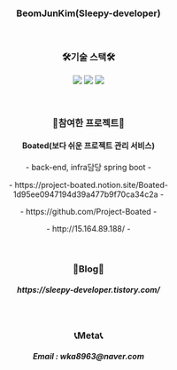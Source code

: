 <h3 align="center">BeomJunKim(Sleepy-developer)</h3>

<br>

<h3 align="center">🛠기술 스택🛠</h3>

<p align="center">
 <img src="https://img.shields.io/badge/Java-007396?style=flat-square&logo=Java&logoColor=white"/></a> 
 <img src="https://img.shields.io/badge/Spring-6DB33F?style=flat-square&logo=Spring&logoColor=white"/></a> 
 <img src="https://img.shields.io/badge/SpringBoot-6DB33F?style=flat-square&logo=Spring Boot&logoColor=white"/></a> 
</p>

<br>

<h3 align="center">📘참여한 프로젝트📘</h3>

<h4 align="center">Boated(보다 쉬운 프로젝트 관리 서비스)</h4>
<p align="center">- back-end, infra담당 spring boot -<p>
<p align="center">- https://project-boated.notion.site/Boated-1d95ee0947194d39a477b9f70ca34c2a -<p>
<p align="center">- https://github.com/Project-Boated -<p>
<p align="center">- http://15.164.89.188/ -<p>

<br>

<h3 align="center">📕Blog📕</h3>
<h5 align="center">https://sleepy-developer.tistory.com/</h5>

<br>

<h3 align="center">📞Meta📞</h3>
<h5 align="center">Email : wka8963@naver.com</h5>
